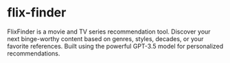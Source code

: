# flix-finder
FlixFinder is a movie and TV series recommendation tool. Discover your next binge-worthy content based on genres, styles, decades, or your favorite references. Built using the powerful GPT-3.5 model for personalized recommendations.

